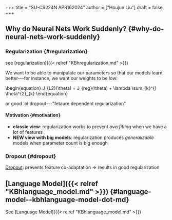 +++
title = "SU-CS224N APR162024"
author = ["Houjun Liu"]
draft = false
+++

## Why do Neural Nets Work Suddenly? {#why-do-neural-nets-work-suddenly}


### Regularization {#regularization}

see [regularization]({{< relref "KBhregularization.md" >}})

We want to be able to manipulate our parameters so that our models learn better---for instance, we want our weights to be low:

\begin{equation}
J\_{L2}(\theta) = J\_{reg}(\theta) + \lambda \sum\_{k}^{} \theta^{2}\_{k}
\end{equation}

or good 'ol dropout---"fetaure dependent regularization"


#### Motivation {#motivation}

-   **classic view**: regularization works to prevent _overfitting_ when we have a lot of features
-   **NEW view with big models**: regularization produces _generalizable_ models when parameter count is big enough


### Dropout {#dropout}

[Dropout](#dropout): prevents feature co-adaptation =&gt; results in good regularization


## [Language Model]({{< relref "KBhlanguage_model.md" >}}) {#language-model--kbhlanguage-model-dot-md}

See [Language Model]({{< relref "KBhlanguage_model.md" >}})
